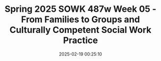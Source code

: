 ---
layout: single_presentation
name: spring-2025-sowk-487w-week-05-from-families-to-groups-and-culturally-competent-social-work-practice.md
title: "Spring 2025 SOWK 487w Week 05 - From Families to Groups and Culturally Competent Social Work Practice"
date:  2025-02-19 00:25:10
presentation_id: iCjU6M
permalink: /iCjU6M/
redirect_from:
  - /presentations/iCjU6M/spring-2025-sowk-487w-week-05-from-families-to-groups-and-culturally-competent-social-work-practice
slides: 
  - slide_name: deck-iCjU6M-large-0.jpeg
    slide_alt: "Text on a gradient background reads: 'From Families to Groups and Culturally Competent Social Work Practice. Spring 2025 SOWK 487W Week 05. Jacob Campbell, Ph.D. LICSW at Heritage University.'"
  - slide_name: deck-iCjU6M-large-1.jpeg
    slide_alt: "Text on a slide details the 'WEEK 05 AGENDA' and includes:- Time to work on group presentation together- Considering Genograms/Eco-Maps- Social-Ecological Framework of Resilience- Activity to examine our judgments of others- Overviews of various cultural groups- CulturagramsSpring 2025 SOWK 487 with Jacob Campbell PhD, LICSW at Heritage University."
  - slide_name: deck-iCjU6M-large-2.jpeg
    slide_alt: "A green watch icon is displayed next to bold text reading 'FAMILY TREATMENT PRESENTATIONS' on a yellow background. Text at the bottom reads: 'Spring 2023 SOWK 487 with Jacob Campbell Ph.D. LICSW at Heritage University.'"
  - slide_name: deck-iCjU6M-large-3.jpeg
    slide_alt: "Presentation slide with a diagram of blue squares and pink circles connected by lines; text outlines instructions for developing a family genogram and eco-map in a group setting. Includes a URL and course details."
  - slide_name: deck-iCjU6M-large-4.jpeg
    slide_alt: "Slide features a 'Social Ecological Framework of Resilience' title, focusing on working with LGBTQ youth. Text outlines objectives: assist, empower, and support youth navigating safety and oppression. Includes credits for Jacob Campbell at Heritage University."
  - slide_name: deck-iCjU6M-large-5.jpeg
    slide_alt: "Slide displays a title, 'Social Ecological Framework of Resilience in Working with LGBTQ Youth,' with text about building capacity in families, schools, and social services to support LGBTQ youth. It emphasizes engaging families, teachers, peers, and social service agencies for affirmative services. Upper gradient is blue to green.Spring 2023 SOWK 487 with Jacob Campbell PhD, LICSW at Heritage University. (Asakura, 2016)"
  - slide_name: deck-iCjU6M-large-6.jpeg
    slide_alt: "Slide displays text discussing advocacy for LGBTQ youth, emphasizing social and policy changes. Includes points on funding resources, legal rights, and social action against oppression. Title: 'Social Ecological Framework of Resilience.'"
  - slide_name: deck-iCjU6M-large-7.jpeg
    slide_alt: "The image features five colored stars in blue, purple, red, brown, and orange against a gradient background. Text reads: ''Coming Out' Stars Activity' for examining judgments and self-identification. Context mentions a university course and The Trevor Project."
  - slide_name: deck-iCjU6M-large-8.jpeg
    slide_alt: "A presentation slide shows a large QR code to the right, linking to 'https://www.mhanational.org/bipoc,' with text discussing mental health resources for various communities, including Black, Indigenous, and people of color."
  - slide_name: deck-iCjU6M-large-9.jpeg
    slide_alt: "The image presents a 'culturagram,' a graphical tool for analyzing cultural aspects of an individual. It includes elements like legal status, health beliefs, and family values, surrounding 'INDIVIDUAL MEMBER.'"
presentation_description_md: >
  In%20week%20five,%20we%20continue%20to%20talk%20about%20families,%20but%20move%20to%20try%20to%20understand%20them%20in%20the%20context%20of%20what%20it%20looks%20like%20across%20cultural%20identities%20and%20for%20LGBTQ%20families.%20Students%20read%20Asakura%20(2016),%20and%20we%20get%20the%20opportunity%20to%20talk%20through%20the%20social%20ecological%20framework%20of%20resilience%20that%20she%20describes%20for%20working%20with%20LGBTQ%20families.%20We%20also%20work%20on%20some%20practice%20activities%20related%20to%20genograms/eco-maps.%20Students%20will%20do%20an%20activity%20exploring%20various%20cultural%20identities%20and%20a%20strategy%20graphically%20representing%20cultural%20needs.%20%0A%0AThe%20agenda%20for%20this%20week%20is%20as%20follows:%0A%0A-%20Time%20to%20work%20on%20group%20presentation%20together%0A-%20Considering%20Genograms/Eco-Maps%0A-%20Social-Ecological%20Framework%20of%20Resilience%0A-%20Activity%20to%20%20examine%20our%20judgments%20of%20others%0A-%20Overviews%20of%20various%20cultural%20groups%0A-%20Culturagrams
downloadable_slides: deck-iCjU6M.pdf
slides_count: 10
header:
  teaser: deck-iCjU6M-thumb-0.jpeg
presentation_video: 
location: "Heritage University"
tags:
  - Heritage University
  - BASW Program
  - SOWK 487w
---